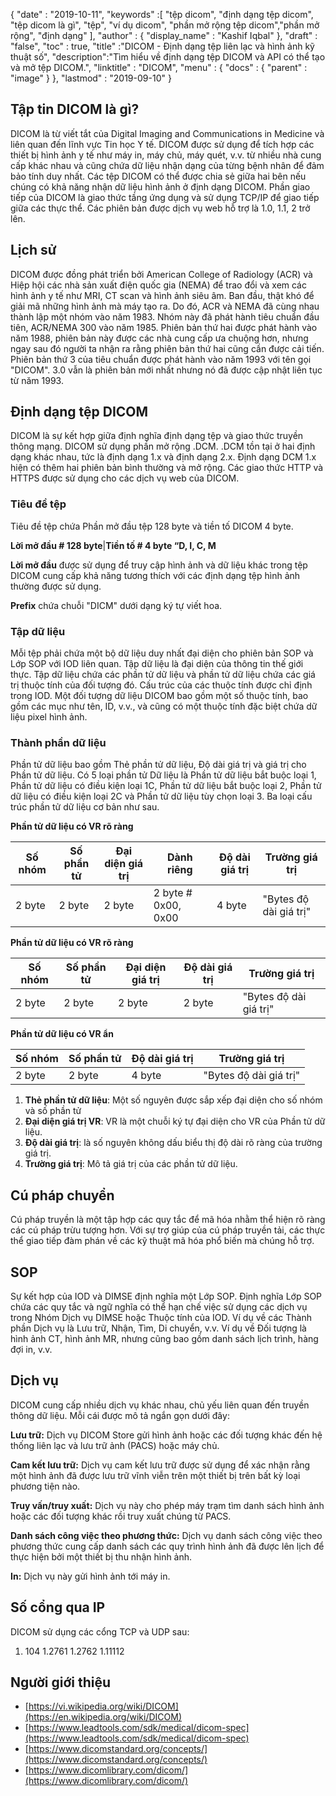 {
  "date" : "2019-10-11",
  "keywords" :[ "tệp dicom", "định dạng tệp dicom", "tệp dicom là gì", "tệp", "ví dụ dicom", "phần mở rộng tệp dicom","phần mở rộng", "định dạng" ],
  "author" : {
    "display_name" : "Kashif Iqbal"
},
  "draft" : "false",
  "toc" : true,
  "title" :"DICOM - Định dạng tệp liên lạc và hình ảnh kỹ thuật số",
  "description":"Tìm hiểu về định dạng tệp DICOM và API có thể tạo và mở tệp DICOM.",
  "linktitle" : "DICOM",
  "menu" : {
    "docs" : {
      "parent" : "image"
}
},
  "lastmod" : "2019-09-10"
}

## Tập tin DICOM là gì?

DICOM là từ viết tắt của Digital Imaging and Communications in Medicine và liên quan đến lĩnh vực Tin học Y tế. DICOM được sử dụng để tích hợp các thiết bị hình ảnh y tế như máy in, máy chủ, máy quét, v.v. từ nhiều nhà cung cấp khác nhau và cũng chứa dữ liệu nhận dạng của từng bệnh nhân để đảm bảo tính duy nhất. Các tệp DICOM có thể được chia sẻ giữa hai bên nếu chúng có khả năng nhận dữ liệu hình ảnh ở định dạng DICOM. Phần giao tiếp của DICOM là giao thức tầng ứng dụng và sử dụng TCP/IP để giao tiếp giữa các thực thể. Các phiên bản được dịch vụ web hỗ trợ là 1.0, 1.1, 2 trở lên.

## Lịch sử ##

DICOM được đồng phát triển bởi American College of Radiology (ACR) và Hiệp hội các nhà sản xuất điện quốc gia (NEMA) để trao đổi và xem các hình ảnh y tế như MRI, CT scan và hình ảnh siêu âm. Ban đầu, thật khó để giải mã những hình ảnh mà máy tạo ra. Do đó, ACR và NEMA đã cùng nhau thành lập một nhóm vào năm 1983. Nhóm này đã phát hành tiêu chuẩn đầu tiên, ACR/NEMA 300 vào năm 1985. Phiên bản thứ hai được phát hành vào năm 1988, phiên bản này được các nhà cung cấp ưa chuộng hơn, nhưng ngay sau đó người ta nhận ra rằng phiên bản thứ hai cũng cần được cải tiến. Phiên bản thứ 3 của tiêu chuẩn được phát hành vào năm 1993 với tên gọi "DICOM". 3.0 vẫn là phiên bản mới nhất nhưng nó đã được cập nhật liên tục từ năm 1993.

## Định dạng tệp DICOM ##

DICOM là sự kết hợp giữa định nghĩa định dạng tệp và giao thức truyền thông mạng. DICOM sử dụng phần mở rộng .DCM. .DCM tồn tại ở hai định dạng khác nhau, tức là định dạng 1.x và định dạng 2.x. Định dạng DCM 1.x hiện có thêm hai phiên bản bình thường và mở rộng. Các giao thức HTTP và HTTPS được sử dụng cho các dịch vụ web của DICOM.

### Tiêu đề tệp ###

Tiêu đề tệp chứa Phần mở đầu tệp 128 byte và tiền tố DICOM 4 byte.

**Lời mở đầu # 128 byte**|**Tiền tố # 4 byte “D, I, C, M**

**Lời mở đầu** được sử dụng để truy cập hình ảnh và dữ liệu khác trong tệp DICOM cung cấp khả năng tương thích với các định dạng tệp hình ảnh thường được sử dụng.

**Prefix** chứa chuỗi "DICM" dưới dạng ký tự viết hoa.

### Tập dữ liệu ###

Mỗi tệp phải chứa một bộ dữ liệu duy nhất đại diện cho phiên bản SOP và Lớp SOP với IOD liên quan. Tập dữ liệu là đại diện của thông tin thế giới thực. Tập dữ liệu chứa các phần tử dữ liệu và phần tử dữ liệu chứa các giá trị thuộc tính của đối tượng đó. Cấu trúc của các thuộc tính được chỉ định trong IOD. Một đối tượng dữ liệu DICOM bao gồm một số thuộc tính, bao gồm các mục như tên, ID, v.v., và cũng có một thuộc tính đặc biệt chứa dữ liệu pixel hình ảnh.

### Thành phần dữ liệu ###

Phần tử dữ liệu bao gồm Thẻ phần tử dữ liệu, Độ dài giá trị và giá trị cho Phần tử dữ liệu. Có 5 loại phần tử Dữ liệu là Phần tử dữ liệu bắt buộc loại 1, Phần tử dữ liệu có điều kiện loại 1C, Phần tử dữ liệu bắt buộc loại 2, Phần tử dữ liệu có điều kiện loại 2C và Phần tử dữ liệu tùy chọn loại 3. Ba loại cấu trúc phần tử dữ liệu cơ bản như sau.

**Phần tử dữ liệu có VR rõ ràng**

|Số nhóm|Số phần tử|Đại diện giá trị|Dành riêng|Độ dài giá trị|Trường giá trị
---|---|---|---|---|---|
|2 byte|2 byte|2 byte|2 byte # 0x00, 0x00|4 byte|"Bytes độ dài giá trị"

**Phần tử dữ liệu có VR rõ ràng**

|Số nhóm|Số phần tử|Đại diện giá trị|Độ dài giá trị|Trường giá trị
---|---|---|---|---|
|2 byte|2 byte|2 byte|2 byte|"Bytes độ dài giá trị"

**Phần tử dữ liệu có VR ẩn**


|Số nhóm|Số phần tử|Độ dài giá trị|Trường giá trị
---|---|---|---|
|2 byte|2 byte|4 byte|"Bytes độ dài giá trị"

1. **Thẻ phần tử dữ liệu**: Một số nguyên được sắp xếp đại diện cho số nhóm và số phần tử
1. **Đại diện giá trị VR**: VR là một chuỗi ký tự đại diện cho VR của Phần tử dữ liệu.
1. **Độ dài giá trị**: là số nguyên không dấu biểu thị độ dài rõ ràng của trường giá trị.
1. **Trường giá trị**: Mô tả giá trị của các phần tử dữ liệu.

## Cú pháp chuyển ##

Cú pháp truyền là một tập hợp các quy tắc để mã hóa nhằm thể hiện rõ ràng các cú pháp trừu tượng hơn. Với sự trợ giúp của cú pháp truyền tải, các thực thể giao tiếp đàm phán về các kỹ thuật mã hóa phổ biến mà chúng hỗ trợ.

## SOP ##

Sự kết hợp của IOD và DIMSE định nghĩa một Lớp SOP. Định nghĩa Lớp SOP chứa các quy tắc và ngữ nghĩa có thể hạn chế việc sử dụng các dịch vụ trong Nhóm Dịch vụ DIMSE hoặc Thuộc tính của IOD. Ví dụ về các Thành phần Dịch vụ là Lưu trữ, Nhận, Tìm, Di chuyển, v.v. Ví dụ về Đối tượng là hình ảnh CT, hình ảnh MR, nhưng cũng bao gồm danh sách lịch trình, hàng đợi in, v.v.

## Dịch vụ ##

DICOM cung cấp nhiều dịch vụ khác nhau, chủ yếu liên quan đến truyền thông dữ liệu. Mỗi cái được mô tả ngắn gọn dưới đây:


**Lưu trữ:** Dịch vụ DICOM Store gửi hình ảnh hoặc các đối tượng khác đến hệ thống liên lạc và lưu trữ ảnh (PACS) hoặc máy chủ.


**Cam kết lưu trữ:** Dịch vụ cam kết lưu trữ được sử dụng để xác nhận rằng một hình ảnh đã được lưu trữ vĩnh viễn trên một thiết bị trên bất kỳ loại phương tiện nào.


**Truy vấn/truy xuất:** Dịch vụ này cho phép máy trạm tìm danh sách hình ảnh hoặc các đối tượng khác rồi truy xuất chúng từ PACS.


**Danh sách công việc theo phương thức:** Dịch vụ danh sách công việc theo phương thức cung cấp danh sách các quy trình hình ảnh đã được lên lịch để thực hiện bởi một thiết bị thu nhận hình ảnh.


**In:** Dịch vụ này gửi hình ảnh tới máy in.

## Số cổng qua IP ##

DICOM sử dụng các cổng TCP và UDP sau:

1. 104
1.2761
1.2762
1.11112

## Người giới thiệu ##

* [https://vi.wikipedia.org/wiki/DICOM](https://en.wikipedia.org/wiki/DICOM)
* [https://www.leadtools.com/sdk/medical/dicom-spec](https://www.leadtools.com/sdk/medical/dicom-spec)
* [https://www.dicomstandard.org/concepts/](https://www.dicomstandard.org/concepts/)
* [https://www.dicomlibrary.com/dicom/](https://www.dicomlibrary.com/dicom/)

